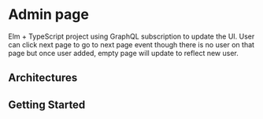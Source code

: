 # Admin page

Elm + TypeScript project using GraphQL subscription to update the UI.
User can click next page to go to next page event though there is no user
on that page but once user added, empty page will update to reflect new user.

## Architectures

## Getting Started
